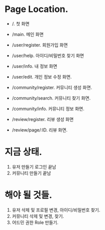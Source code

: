 # Page Location.
- /. 첫 화면
- /main. 메인 화면
- /user/register. 회원가입 화면
- /user/help. 아이디/비밀번호 찾기 화면
- /user/info. 내 정보 화면
- /user/edit. 개인 정보 수정 화면.

- /community/register. 커뮤니티 생성 화면.
- /community/search. 커뮤니티 찾기 화면.
- /community/info. 커뮤니티 정보 화면.

- /review/register. 리뷰 생성 화면
- /review/page/:ID. 리뷰 화면.


# 지금 상태.
1. 유저 만들기 로그인 끝남
2. 커뮤니티 만들기 끝남

# 해야 될 것들.
1. 유저 삭제 및 프로필 변경, 아이디/비밀번호 찾기.
2. 커뮤니티 삭제 및 변경, 찾기.
3. 어드민 권한 Role 만들기.